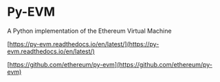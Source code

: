 # Py-EVM

 A Python implementation of the Ethereum Virtual Machine

 [https://py-evm.readthedocs.io/en/latest/](https://py-evm.readthedocs.io/en/latest/)





[https://github.com/ethereum/py-evm](https://github.com/ethereum/py-evm)

